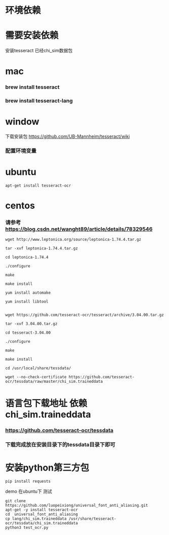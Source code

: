 # 环境依赖

# 需要安装依赖
安装tesseract 已经chi_sim数据包

# mac
### brew install tesseract
### brew install tesseract-lang

# window
下载安装包
https://github.com/UB-Mannheim/tesseract/wiki
### 配置环境变量

# ubuntu
```
apt-get install tesseract-ocr
```

# centos
### 请参考 https://blog.csdn.net/wanght89/article/details/78329546
```console
wget http://www.leptonica.org/source/leptonica-1.74.4.tar.gz

tar -xvf leptonica-1.74.4.tar.gz

cd leptonica-1.74.4

./configure

make 

make install

yum install automake

yum install libtool


wget https://github.com/tesseract-ocr/tesseract/archive/3.04.00.tar.gz

tar -xvf 3.04.00.tar.gz

cd tesseract-3.04.00

./configure

make 

make install

cd /usr/local/share/tessdata/

wget --no-check-certificate https://github.com/tesseract-ocr/tessdata/raw/master/chi_sim.traineddata 

```




# 语言包下载地址 依赖 chi_sim.traineddata
### https://github.com/tesseract-ocr/tessdata
### 下载完成放在安装目录下的tessdata目录下即可


# 安装python第三方包
`
pip install requests
`


demo
在ubuntu下 测试
```
git clone https://github.com/luopeixiong/universal_font_anti_aliasing.git
apt-get -y install tesseract-ocr
cd  universal_font_anti_aliasing
cp lang/chi_sim.traineddata /usr/share/tesseract-ocr/tessdata/chi_sim.traineddata
python3 test_ocr.py
```





